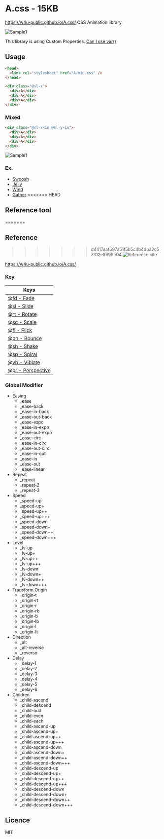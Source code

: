 # A.css - 15KB
<https://w4u-public.github.io/A.css/>
CSS Animation library.

![Sample1](https://w4u-public.github.io/A.css/img/ex_logo-black.png)

This library is using Custom Properties. [Can I use var()](https://caniuse.com/#search=var())

## Usage
````html
<head>
  <link rel="stylesheet" href="A.min.css" />
</head>
````

````html
<div class="@sl-x">
  <div>A</div>
  <div>A</div>
  <div>A</div>
</div>
````
### Mixed
````html
<div class="@sl-x-in @sl-y-in">
  <div>A</div>
  <div>A</div>
  <div>A</div>
</div>
````
![Sample1](https://w4u-public.github.io/A.css/img/ex_01.png)

### Ex.
- [Swoosh](https://w4u-public.github.io/A.css/?@sl-x&_speed-up++&_lv-up+&_ease-out-back&@fd&@sc-x-in!)
- [Jelly](https://w4u-public.github.io/A.css/?@bn-x&_origin-b&@bn-y!&@sl-y&@fl-y-in)
- [Wind](https://w4u-public.github.io/A.css/?@rt-y&_child-ascend&@pr-in&@fd)
- [Gather](https://w4u-public.github.io/A.css/?@pr-in&_child-ascend&_ease-out-back&@fd&@sc-in!)
<<<<<<< HEAD
## Reference tool
=======

## Reference
>>>>>>> d4417aaf697a51f5b5c4b4dba2c57312e8699e04
![Reference site](https://w4u-public.github.io/A.css/img/ex_logo_large.png)

<https://w4u-public.github.io/A.css/>

### Key

| Keys |
|---------|
| [@fd - Fade](https://w4u-public.github.io/A.css/?@fd)   |
| [@sl - Slide](https://w4u-public.github.io/A.css/?@sl-x)  |
| [@rt - Rotate](https://w4u-public.github.io/A.css/?@rt-x) |
| [@sc - Scale](https://w4u-public.github.io/A.css/?@sc-x)  |
| [@fl - Flick](https://w4u-public.github.io/A.css/?@fl-x) |
| [@bn - Bounce](https://w4u-public.github.io/A.css/?@bn) |
| [@sh - Shake](https://w4u-public.github.io/A.css/?@sk-x) |
| [@sp - Spiral](https://w4u-public.github.io/A.css/?@sp-x) |
| [@vb - Viblate](https://w4u-public.github.io/A.css/?@vb) |
| [@pr - Perspective](https://w4u-public.github.io/A.css/?@pr-in) |

### Global Modifier

- Easing
	- _ease
	- _ease-back
	- _ease-in-back
	- _ease-out-back
	- _ease-expo
	- _ease-in-expo
	- _ease-out-expo
	- _ease-circ
	- _ease-in-circ
	- _ease-out-circ
	- _ease-in-out
	- _ease-in
	- _ease-out
	- _ease-linear
- Repeat
	- _repeat
	- _repeat-2
	- _repeat-3
- Speed
	- _speed-up
	- _speed-up+
	- _speed-up++
	- _speed-up+++
	- _speed-down
	- _speed-down+
	- _speed-down++
	- _speed-down+++
- Level
	- _lv-up
	- _lv-up+
	- _lv-up++
	- _lv-up+++
	- _lv-down
	- _lv-down+
	- _lv-down++
	- _lv-down+++
- Transform Origin
	- _origin-t
	- _origin-rt
	- _origin-r
	- _origin-rb
	- _origin-b
	- _origin-lb
	- _origin-l
	- _origin-lt
- Direction
	- _alt
	- _alt-reverse
	- _reverse
- Delay
	- _delay-1
	- _delay-2
	- _delay-3
	- _delay-4
	- _delay-5
	- _delay-6
- Children
	- _child-ascend
	- _child-descend
	- _child-odd
	- _child-even
	- _child-each
	- _child-ascend-up
	- _child-ascend-up+
	- _child-ascend-up++
	- _child-ascend-up+++
	- _child-ascend-down
	- _child-ascend-down+
	- _child-ascend-down++
	- _child-ascend-down+++
	- _child-descend-up
	- _child-descend-up+
	- _child-descend-up++
	- _child-descend-up+++
	- _child-descend-down
	- _child-descend-down+
	- _child-descend-down++
	- _child-descend-down+++

## Licence
MIT
